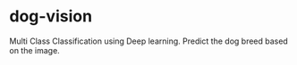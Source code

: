 # dog-vision
Multi Class Classification using Deep learning. Predict the dog breed based on the image.
